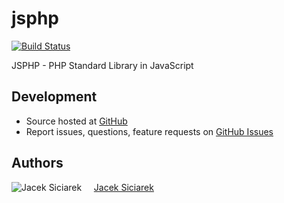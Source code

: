 jsphp
=====
[![Build Status](https://secure.travis-ci.org/siciarek/jsphp.png)](http://travis-ci.org/siciarek/jsphp)

JSPHP - PHP Standard Library in JavaScript


## Development

- Source hosted at [GitHub](https://github.com/siciarek/jsphp)
- Report issues, questions, feature requests on [GitHub Issues](https://github.com/siciarek/jsphp/issues)

## Authors
![Jacek Siciarek](https://secure.gravatar.com/avatar/d4b77615f3bd9f43f109bee92c908e01?s=64 "Jacek Siciarek") &nbsp; &nbsp; [Jacek Siciarek](https://github.com/siciarek)

